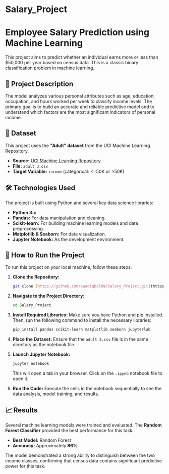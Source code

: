 # Salary_Project
# Employee Salary Prediction using Machine Learning

This project aims to predict whether an individual earns more or less than $50,000 per year based on census data. This is a classic binary classification problem in machine learning.

## 📝 Project Description

The model analyzes various personal attributes such as age, education, occupation, and hours worked per week to classify income levels. The primary goal is to build an accurate and reliable predictive model and to understand which factors are the most significant indicators of personal income.

## 💾 Dataset

This project uses the **"Adult" dataset** from the UCI Machine Learning Repository.

* **Source:** [UCI Machine Learning Repository](https://archive.ics.uci.edu/ml/datasets/adult)
* **File:** `adult 3.csv`
* **Target Variable:** `income` (categorical: <=50K or >50K)

## 🛠️ Technologies Used

The project is built using Python and several key data science libraries:

* **Python 3.x**
* **Pandas:** For data manipulation and cleaning.
* **Scikit-learn:** For building machine learning models and data preprocessing.
* **Matplotlib & Seaborn:** For data visualization.
* **Jupyter Notebook:** As the development environment.

## 🚀 How to Run the Project

To run this project on your local machine, follow these steps:

1.  **Clone the Repository:**
    ```bash
    git clone [https://github.com/saadiqbal09/Salary_Project.git](https://github.com/saadiqbal09/Salary_Project.git)
    ```

2.  **Navigate to the Project Directory:**
    ```bash
    cd Salary_Project
    ```

3.  **Install Required Libraries:**
    Make sure you have Python and pip installed. Then, run the following command to install the necessary libraries:
    ```bash
    pip install pandas scikit-learn matplotlib seaborn jupyterlab
    ```

4.  **Place the Dataset:**
    Ensure that the `adult 3.csv` file is in the same directory as the notebook file.

5.  **Launch Jupyter Notebook:**
    ```bash
    jupyter notebook
    ```
    This will open a tab in your browser. Click on the `.ipynb` notebook file to open it.

6.  **Run the Code:**
    Execute the cells in the notebook sequentially to see the data analysis, model training, and results.

## 📈 Results

Several machine learning models were trained and evaluated. The **Random Forest Classifier** provided the best performance for this task.

* **Best Model:** Random Forest
* **Accuracy:** Approximately **86%**

The model demonstrated a strong ability to distinguish between the two income classes, confirming that census data contains significant predictive power for this task.
